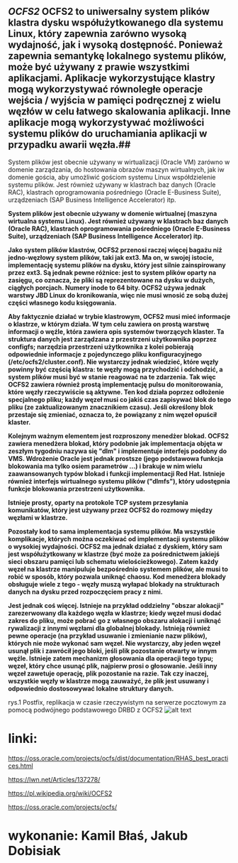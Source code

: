 ## *OCFS2*  **OCFS2 to uniwersalny system plików klastra dysku współużytkowanego dla systemu Linux, który zapewnia zarówno wysoką wydajność, jak i wysoką dostępność. Ponieważ zapewnia semantykę lokalnego systemu plików, może być używany z prawie wszystkimi aplikacjami. Aplikacje wykorzystujące klastry mogą wykorzystywać równoległe operacje wejścia / wyjścia w pamięci podręcznej z wielu węzłów w celu łatwego skalowania aplikacji. Inne aplikacje mogą wykorzystywać możliwości systemu plików do uruchamiania aplikacji w przypadku awarii węzła.**##

System plików jest obecnie używany w wirtualizacji (Oracle VM) zarówno w domenie zarządzania, do hostowania obrazów maszyn wirtualnych, jak iw domenie gościa, aby umożliwić gościom systemu Linux współdzielenie systemu plików. Jest również używany w klastrach baz danych (Oracle RAC), klastrach oprogramowania pośredniego (Oracle E-Business Suite), urządzeniach (SAP Business Intelligence Accelerator) itp.

**System plików jest obecnie używany w domenie wirtualnej (maszyna wirtualna systemu Linux). Jest również używany w klastrach baz danych (Oracle RAC), klastrach oprogramowania pośredniego (Oracle E-Business Suite), urządzeniach (SAP Business Intelligence Accelerator) itp.**
 
**Jako system plików klastrów, OCFS2 przenosi raczej więcej bagażu niż jedno-węzłowy system plików, taki jak ext3. 
Ma on, w swojej istocie, implementację systemu plików na dysku, który jest silnie zainspirowany przez ext3. 
Są jednak pewne różnice: jest to system plików oparty na zasięgu, co oznacza, że pliki są reprezentowane na dysku w dużych, ciągłych porcjach. Numery inode to 64 bity. OCFS2 używa jednak warstwy JBD Linux do kronikowania, więc nie musi wnosić ze sobą dużej części własnego kodu księgowania.**

**Aby faktycznie działać w trybie klastrowym, OCFS2 musi mieć informacje o klastrze, w którym działa. W tym celu zawiera on prostą warstwę informacji o węźle, która zawiera opis systemów tworzących klaster. Ta struktura danych jest zarządzana z przestrzeni użytkownika poprzez configfs; narzędzia przestrzeni użytkownika z kolei pobierają odpowiednie informacje z pojedynczego pliku konfiguracyjnego (/etc/ocfs2/cluster.conf). Nie wystarczy jednak wiedzieć, które węzły powinny być częścią klastra: te węzły mogą przychodzić i odchodzić, a system plików musi być w stanie reagować na te zdarzenia. Tak więc OCFS2 zawiera również prostą implementację pulsu do monitorowania, które węzły rzeczywiście są aktywne. Ten kod działa poprzez odłożenie specjalnego pliku; każdy węzeł musi co jakiś czas zapisywać blok do tego pliku (ze zaktualizowanym znacznikiem czasu). Jeśli określony blok przestaje się zmieniać, oznacza to, że powiązany z nim węzeł opuścił klaster.**

**Kolejnym ważnym elementem jest rozproszony menedżer blokad. OCFS2 zawiera menedżera blokad, który podobnie jak implementacja objęta w zeszłym tygodniu nazywa się "dlm" i implementuje interfejs podobny do VMS. Wdrożenie Oracle jest jednak prostsze (jego podstawowa funkcja blokowania ma tylko osiem parametrów ...) i brakuje w nim wielu zaawansowanych typów blokad i funkcji implementacji Red Hat. Istnieje również interfejs wirtualnego systemu plików ("dlmfs"), który udostępnia funkcje blokowania przestrzeni użytkownika.**

**Istnieje prosty, oparty na protokole TCP system przesyłania komunikatów, który jest używany przez OCFS2 do rozmowy między węzłami w klastrze.**

**Pozostały kod to sama implementacja systemu plików. Ma wszystkie komplikacje, których można oczekiwać od implementacji systemu plików o wysokiej wydajności. OCFS2 ma jednak działać z dyskiem, który sam jest współużytkowany w klastrze (być może za pośrednictwem jakiejś sieci obszaru pamięci lub schematu wielościeżkowego). Zatem każdy węzeł na klastrze manipuluje bezpośrednio systemem plików, ale musi to robić w sposób, który pozwala uniknąć chaosu. Kod menedżera blokady obsługuje wiele z tego - węzły muszą wyłapać blokady na strukturach danych na dysku przed rozpoczęciem pracy z nimi.**

**Jest jednak coś więcej. Istnieje na przykład oddzielny "obszar alokacji" zarezerwowany dla każdego węzła w klastrze; kiedy węzeł musi dodać zakres do pliku, może pobrać go z własnego obszaru alokacji i uniknąć rywalizacji z innymi węzłami dla globalnej blokady. Istnieją również pewne operacje (na przykład usuwanie i zmienianie nazw plików), których nie może wykonać sam węzeł. Nie wystarczy, aby jeden węzeł usunął plik i zawrócił jego bloki, jeśli plik pozostanie otwarty w innym węźle. Istnieje zatem mechanizm głosowania dla operacji tego typu; węzeł, który chce usunąć plik, najpierw prosi o głosowanie. Jeśli inny węzeł zawetuje operację, plik pozostanie na razie. Tak czy inaczej, wszystkie węzły w klastrze mogą zauważyć, że plik jest usuwany i odpowiednio dostosowywać lokalne struktury danych.**

rys.1 Postfix, replikacja w czasie rzeczywistym na serwerze pocztowym za pomocą podwójnego podstawowego DRBD z OCFS2
![alt text](https://www.kutukupret.com/wp-content/uploads/2011/06/Postfix-drbd-ocfs2.png)

# linki:

https://oss.oracle.com/projects/ocfs/dist/documentation/RHAS_best_practices.html

https://lwn.net/Articles/137278/

https://pl.wikipedia.org/wiki/OCFS2

https://oss.oracle.com/projects/ocfs/

# wykonanie: Kamil Błaś, Jakub Dobisiak
